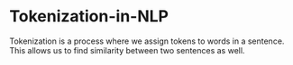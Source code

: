 # Tokenization-in-NLP

Tokenization is a process where we assign tokens to words in a sentence. This allows us to find similarity between two sentences as well.